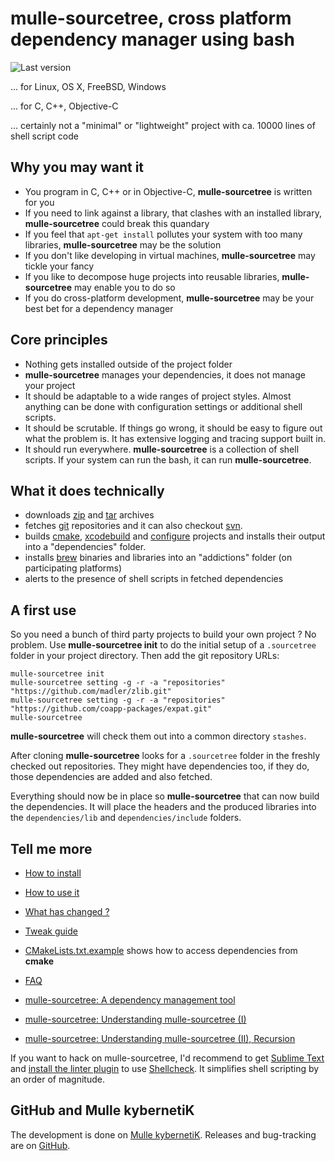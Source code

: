 # mulle-sourcetree, cross platform dependency manager using bash

![Last version](https://img.shields.io/github/tag/{{PUBLISHER}}/mulle-sourcetree.svg)

... for Linux, OS X, FreeBSD, Windows

... for C, C++, Objective-C

... certainly not a "minimal" or "lightweight" project with ca. 10000 lines of
  shell script code


## Why you may want it

* You program in C, C++ or in Objective-C, **mulle-sourcetree** is written for you
* If you need to link against a library, that clashes with an installed
library,  **mulle-sourcetree** could break this quandary
* If you feel that `apt-get install` pollutes your system with too many libraries,  **mulle-sourcetree** may be the solution
* If you don't like developing in virtual machines, **mulle-sourcetree** may
tickle your fancy
* If you like to decompose huge projects into reusable libraries,
**mulle-sourcetree** may enable you to do so
* If you do cross-platform development, **mulle-sourcetree** may be your best bet for a dependency manager


## Core principles

* Nothing gets installed outside of the project folder
* **mulle-sourcetree** manages your dependencies, it does not manage your
project
* It should be adaptable to a wide ranges of project styles. Almost anything
can be done with configuration settings or additional shell scripts.
* It should be scrutable. If things go wrong, it should be easy to figure
out what the problem is. It has extensive logging and tracing support built in.
* It should run everywhere. **mulle-sourcetree** is a collection of
shell scripts. If your system can run the bash, it can run **mulle-sourcetree**.


## What it does technically

* downloads [zip](http://eab.abime.net/showthread.php?t=5025) and [tar](http://www.grumpynerd.com/?p=132) archives
* fetches [git](//enux.pl/article/en/2014-01-21/why-git-sucks) repositories and it can also checkout [svn](//andreasjacobsen.com/2008/10/26/subversion-sucks-get-over-it/).
* builds [cmake](//blog.cppcms.com/post/54),
[xcodebuild](//devcodehack.com/xcode-sucks-and-heres-why/) and
[configure](//quetzalcoatal.blogspot.de/2011/06/why-autoconf-sucks.html)
projects and installs their output into a "dependencies" folder.
* installs [brew](//dzone.com/articles/why-osx-sucks-and-you-should) binaries and
libraries into an "addictions" folder (on participating platforms)
* alerts to the presence of shell scripts in fetched dependencies


## A first use

So you need a bunch of third party projects to build your own
project ? No problem. Use **mulle-sourcetree init** to do the initial setup of
a `.sourcetree` folder in your project directory. Then add the git repository
URLs:

```
mulle-sourcetree init
mulle-sourcetree setting -g -r -a "repositories" "https://github.com/madler/zlib.git"
mulle-sourcetree setting -g -r -a "repositories" "https://github.com/coapp-packages/expat.git"
mulle-sourcetree
```

**mulle-sourcetree** will check them out into a common directory `stashes`.

After cloning **mulle-sourcetree** looks for a `.sourcetree` folder in the freshly
checked out repositories. They might have dependencies too, if they do, those
dependencies are added and also fetched.

Everything should now be in place so **mulle-sourcetree** that can now build the
dependencies. It will place the headers and the produced
libraries into the `dependencies/lib`  and `dependencies/include` folders.


## Tell me more

* [How to install](dox/INSTALL.md)
* [How to use it](dox/COMMANDS.md)
* [What has changed ?](RELEASENOTES.md)
* [Tweak guide](dox/SETTINGS.md)
* [CMakeLists.txt.example](dox/CMakeLists.txt.example) shows how to access dependencies from **cmake**
* [FAQ](dox/FAQ.md)

* [mulle-sourcetree: A dependency management tool](https://www.mulle-kybernetik.com/weblog/2015/mulle_sourcetree_work_in_progr.html)
* [mulle-sourcetree: Understanding mulle-sourcetree (I)](https://www.mulle-kybernetik.com/weblog/2016/mulle_sourcetree_how_it_works.html)
* [mulle-sourcetree: Understanding mulle-sourcetree (II), Recursion](https://www.mulle-kybernetik.com/weblog/2016/mulle_sourcetree_recursion.html)

If you want to hack on mulle-sourcetree, I'd recommend to get
[Sublime Text](//www.sublimetext.com) and [install the linter plugin](//blog.codybunch.com/2016/01/25/Better-Bash-with-Sublime-Linter-and-ShellCheck/) to use [Shellcheck](//www.shellcheck.net). It
simplifies shell scripting by an order of magnitude.

## GitHub and Mulle kybernetiK

The development is done on [Mulle kybernetiK](https://www.mulle-kybernetik.com/software/git/mulle-sourcetree/master). Releases and bug-tracking are on [GitHub](https://github.com/{{PUBLISHER}}/mulle-sourcetree).


